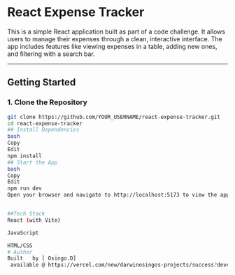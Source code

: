 #  React Expense Tracker

This is a simple React application built as part of a code challenge. It allows users to manage their expenses through a clean, interactive interface. The app includes features like viewing expenses in a table, adding new ones, and filtering with a search bar.

---

##  Getting Started

### 1. Clone the Repository
```bash
git clone https://github.com/YOUR_USERNAME/react-expense-tracker.git
cd react-expense-tracker
## Install Dependencies
bash
Copy
Edit
npm install
## Start the App
bash
Copy
Edit
npm run dev
Open your browser and navigate to http://localhost:5173 to view the app.


##Tech Stack
React (with Vite)

JavaScript

HTML/CSS
# Author
Built   by [ Osingo.D]
 available @ https://vercel.com/new/darwinosingos-projects/success?developer-id=&external-id=&redirect-url=&branch=main&deploymentUrl=expense-tracker-wx73-azwjbuerj-darwinosingos-projects.vercel.app&projectName=expense-tracker-wx73&s=https%3A%2F%2Fgithub.com%2FDarwinOsingo%2Fexpense-tracker&gitOrgLimit=&hasTrialAvailable=1&totalProjects=1